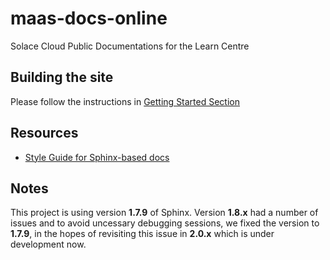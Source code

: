 # maas-docs-online
Solace Cloud Public Documentations for the Learn Centre


## Building the site

Please follow the instructions in [Getting Started Section](CONTRIBUTING.md)


## Resources
* [Style Guide for Sphinx-based docs](https://media.readthedocs.org/pdf/documentation-style-guide-sphinx/latest/documentation-style-guide-sphinx.pdf)
  

## Notes
This project is using version **1.7.9** of Sphinx. Version **1.8.x** had a number of issues and to avoid uncessary debugging sessions, we fixed the version to **1.7.9**, in the hopes of revisiting this issue in **2.0.x** which is under development now.
